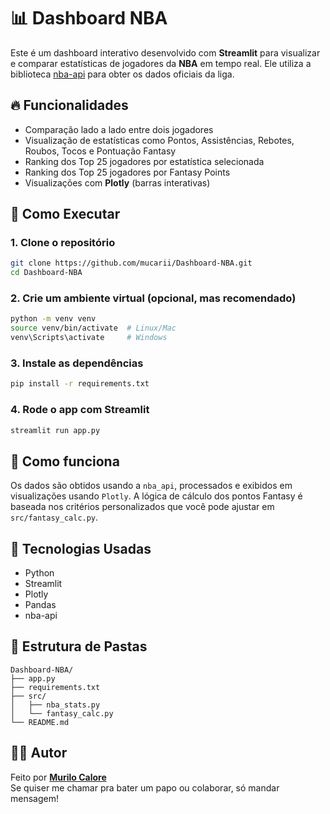 # 📊 Dashboard NBA

Este é um dashboard interativo desenvolvido com **Streamlit** para visualizar e comparar estatísticas de jogadores da **NBA** em tempo real. Ele utiliza a biblioteca [nba-api](https://github.com/swar/nba_api) para obter os dados oficiais da liga.

## 🔥 Funcionalidades

- Comparação lado a lado entre dois jogadores
- Visualização de estatísticas como Pontos, Assistências, Rebotes, Roubos, Tocos e Pontuação Fantasy
- Ranking dos Top 25 jogadores por estatística selecionada
- Ranking dos Top 25 jogadores por Fantasy Points
- Visualizações com **Plotly** (barras interativas)

## 🚀 Como Executar

### 1. Clone o repositório

```bash
git clone https://github.com/mucarii/Dashboard-NBA.git
cd Dashboard-NBA
```

### 2. Crie um ambiente virtual (opcional, mas recomendado)

```bash
python -m venv venv
source venv/bin/activate  # Linux/Mac
venv\Scripts\activate     # Windows
```

### 3. Instale as dependências

```bash
pip install -r requirements.txt
```

### 4. Rode o app com Streamlit

```bash
streamlit run app.py
```

## 🧠 Como funciona

Os dados são obtidos usando a `nba_api`, processados e exibidos em visualizações usando `Plotly`. A lógica de cálculo dos pontos Fantasy é baseada nos critérios personalizados que você pode ajustar em `src/fantasy_calc.py`.

## 🧰 Tecnologias Usadas

- Python
- Streamlit
- Plotly
- Pandas
- nba-api

## 📁 Estrutura de Pastas

```
Dashboard-NBA/
├── app.py
├── requirements.txt
├── src/
│   ├── nba_stats.py
│   └── fantasy_calc.py
└── README.md
```

## 🙋‍♂️ Autor

Feito por **[Murilo Calore](https://github.com/mucarii)**  
Se quiser me chamar pra bater um papo ou colaborar, só mandar mensagem!
